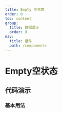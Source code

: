```yaml
---
title: Empty 空状态
order: 0
toc: content
group:
  title: 数据展示
  order: 0
nav:
  title: 组件
  path: /components
---
```


# Empty空状态

## 代码演示

### 基本用法

<code src="./demos/basic.tsx" />
